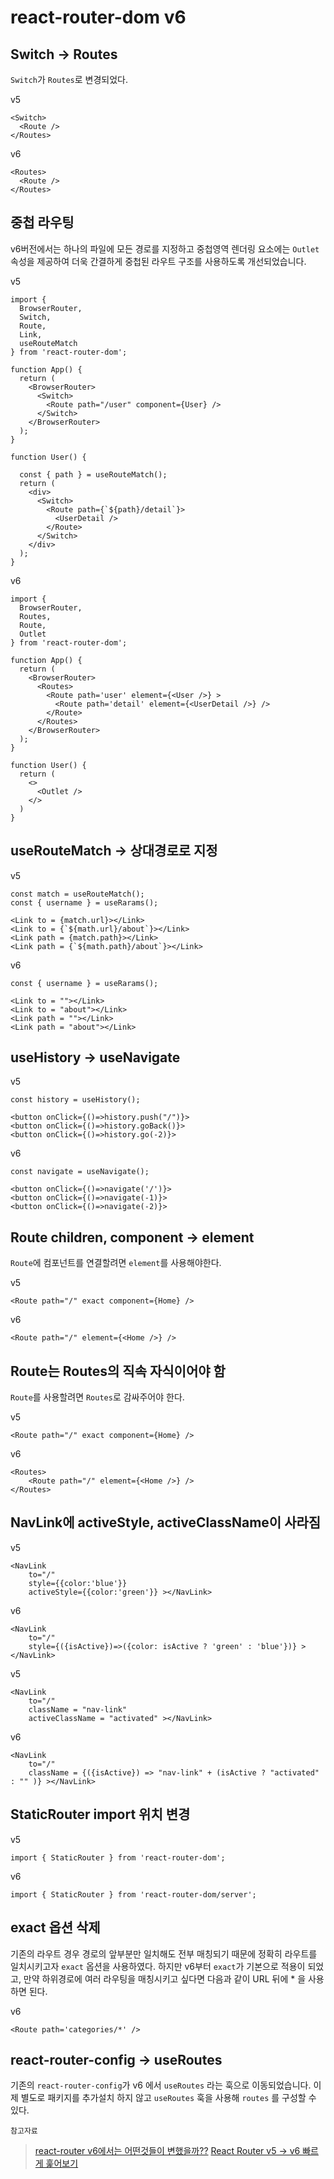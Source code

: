 # react-router-dom v6

## Switch -> Routes

`Switch`가 `Routes`로 변경되었다.

v5

```JS
<Switch>
  <Route />
</Routes>
```

v6

```JS
<Routes>
  <Route />
</Routes>
```

## 중첩 라우팅

v6버전에서는 하나의 파일에 모든 경로를 지정하고 중첩영역 렌더링 요소에는 `Outlet` 속성을 제공하여 더욱 간결하게 중첩된 라우트 구조를 사용하도록 개선되었습니다.

v5

```JS
import {
  BrowserRouter,
  Switch,
  Route,
  Link,
  useRouteMatch
} from 'react-router-dom';

function App() {
  return (
    <BrowserRouter>
      <Switch>
        <Route path="/user" component={User} />
      </Switch>
    </BrowserRouter>
  );
}

function User() {

  const { path } = useRouteMatch();
  return (
    <div>
      <Switch>
        <Route path={`${path}/detail`}>
          <UserDetail />
        </Route>
      </Switch>
    </div>
  );
}
```

v6

```JS
import {
  BrowserRouter,
  Routes,
  Route,
  Outlet
} from 'react-router-dom';

function App() {
  return (
    <BrowserRouter>
      <Routes>
        <Route path='user' element={<User />} >
          <Route path='detail' element={<UserDetail />} />
        </Route>
      </Routes>
    </BrowserRouter>
  );
}

function User() {
  return (
    <>
      <Outlet />
    </>
  )
}
```

## useRouteMatch -> 상대경로로 지정

v5

```JS
const match = useRouteMatch();
const { username } = useRarams();
```

```JS
<Link to = {match.url}></Link>
<Link to = {`${math.url}/about`}></Link>
<Link path = {match.path}></Link>
<Link path = {`${math.path}/about`}></Link>
```

v6

```JS
const { username } = useRarams();
```

```JS
<Link to = ""></Link>
<Link to = "about"></Link>
<Link path = ""></Link>
<Link path = "about"></Link>
```

## useHistory -> useNavigate

v5

```JS
const history = useHistory();
```

```JS
<button onClick={()=>history.push("/")}>
<button onClick={()=>history.goBack()}>
<button onClick={()=>history.go(-2)}>
```

v6

```JS
const navigate = useNavigate();
```

```JS
<button onClick={()=>navigate('/')}>
<button onClick={()=>navigate(-1)}>
<button onClick={()=>navigate(-2)}>
```

## Route children, component -> element

`Route`에 컴포넌트를 연결할려면 `element`를 사용해야한다.

v5

```JS
<Route path="/" exact component={Home} />
```

v6

```JS
<Route path="/" element={<Home />} />
```

## Route는 Routes의 직속 자식이어야 함

`Route`를 사용할려면 `Routes`로 감싸주어야 한다.

v5

```JS
<Route path="/" exact component={Home} />
```

v6

```JS
<Routes>
    <Route path="/" element={<Home />} />
</Routes>
```

## NavLink에 activeStyle, activeClassName이 사라짐

v5

```JS
<NavLink
    to="/"
    style={{color:'blue'}}
    activeStyle={{color:'green'}} ></NavLink>
```

v6

```JS
<NavLink
    to="/"
    style={({isActive})=>({color: isActive ? 'green' : 'blue'})} ></NavLink>
```

v5

```JS
<NavLink
    to="/"
    className = "nav-link"
    activeClassName = "activated" ></NavLink>
```

v6

```JS
<NavLink
    to="/"
    className = {({isActive}) => "nav-link" + (isActive ? "activated" : "" )} ></NavLink>
```

## StaticRouter import 위치 변경

v5

```JS
import { StaticRouter } from 'react-router-dom';
```

v6

```JS
import { StaticRouter } from 'react-router-dom/server';
```

## exact 옵션 삭제

기존의 라우트 경우 경로의 앞부분만 일치해도 전부 매칭되기 때문에 정확히 라우트를 일치시키고자 `exact` 옵션을 사용하였다. 하지만 v6부터 `exact`가 기본으로 적용이 되었고, 만약 하위경로에 여러 라우팅을 매칭시키고 싶다면 다음과 같이 URL 뒤에 \* 을 사용하면 된다.

v6

```JS
<Route path='categories/*' />
```

## react-router-config -> useRoutes

기존의 `react-router-config`가 v6 에서 `useRoutes` 라는 훅으로 이동되었습니다. 이제 별도로 패키지를 추가설치 하지 않고 `useRoutes` 훅을 사용해 `routes` 를 구성할 수 있다.

`참고자료`

> [react-router v6에서는 어떤것들이 변했을까??](https://blog.woolta.com/categories/1/posts/211)
> [React Router v5 → v6 빠르게 훑어보기](https://www.youtube.com/watch?v=CHHXeHVK-8U&t=307s&ab_channel=MinjunKim)
